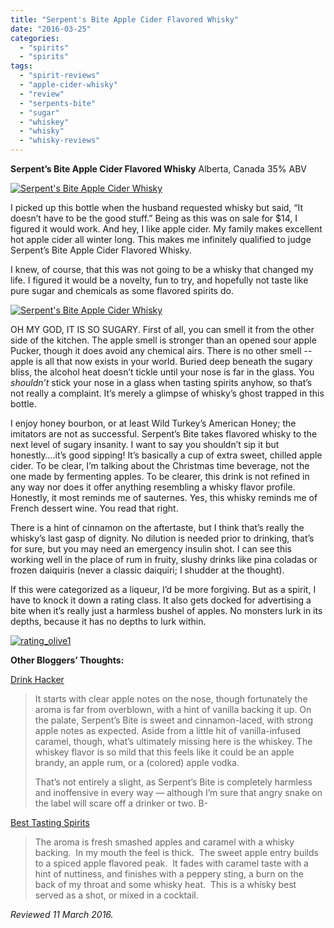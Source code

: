 ```yaml
---
title: "Serpent's Bite Apple Cider Flavored Whisky"
date: "2016-03-25"
categories: 
  - "spirits"
  - "spirits"
tags: 
  - "spirit-reviews"
  - "apple-cider-whisky"
  - "review"
  - "serpents-bite"
  - "sugar"
  - "whiskey"
  - "whisky"
  - "whisky-reviews"
---
```


**Serpent’s Bite Apple Cider Flavored Whisky** Alberta, Canada 35% ABV

[![Serpent's Bite Apple Cider Whisky](http://s3.amazonaws.com/thegourmez-wpmedia/2016/03/Serpents-Biite--383x500.jpg)](http://s3.amazonaws.com/thegourmez-wpmedia/2016/03/Serpents-Biite-.jpg)

I picked up this bottle when the husband requested whisky but said, “It doesn’t have to be the good stuff.” Being as this was on sale for $14, I figured it would work. And hey, I like apple cider. My family makes excellent hot apple cider all winter long. This makes me infinitely qualified to judge Serpent’s Bite Apple Cider Flavored Whisky.

I knew, of course, that this was not going to be a whisky that changed my life. I figured it would be a novelty, fun to try, and hopefully not taste like pure sugar and chemicals as some flavored spirits do.

[![Serpent's Bite Apple Cider Whisky](http://s3.amazonaws.com/thegourmez-wpmedia/2016/03/Serpents-Bite-02-386x500.jpg)](http://s3.amazonaws.com/thegourmez-wpmedia/2016/03/Serpents-Bite-02.jpg)

OH MY GOD, IT IS SO SUGARY. First of all, you can smell it from the other side of the kitchen. The apple smell is stronger than an opened sour apple Pucker, though it does avoid any chemical airs. There is no other smell -- apple is all that now exists in your world. Buried deep beneath the sugary bliss, the alcohol heat doesn’t tickle until your nose is far in the glass. You _shouldn’t_ stick your nose in a glass when tasting spirits anyhow, so that’s not really a complaint. It’s merely a glimpse of whisky’s ghost trapped in this bottle.

I enjoy honey bourbon, or at least Wild Turkey’s American Honey; the imitators are not as successful. Serpent’s Bite takes flavored whisky to the next level of sugary insanity. I want to say you shouldn’t sip it but honestly….it’s good sipping! It’s basically a cup of extra sweet, chilled apple cider. To be clear, I’m talking about the Christmas time beverage, not the one made by fermenting apples. To be clearer, this drink is not refined in any way nor does it offer anything resembling a whisky flavor profile. Honestly, it most reminds me of sauternes. Yes, this whisky reminds me of French dessert wine. You read that right.

There is a hint of cinnamon on the aftertaste, but I think that’s really the whisky’s last gasp of dignity. No dilution is needed prior to drinking, that’s for sure, but you may need an emergency insulin shot. I can see this working well in the place of rum in fruity, slushy drinks like pina coladas or frozen daiquiris (never a classic daiquiri; I shudder at the thought).

If this were categorized as a liqueur, I’d be more forgiving. But as a spirit, I have to knock it down a rating class. It also gets docked for advertising a bite when it’s really just a harmless bushel of apples. No monsters lurk in its depths, because it has no depths to lurk within.

[![rating_olive1](http://s3.amazonaws.com/thegourmez-wpmedia/2009/04/rating_olive1.gif)](http://s3.amazonaws.com/thegourmez-wpmedia/2009/04/rating_olive1.gif)

**Other Bloggers’ Thoughts:**

[Drink Hacker](http://www.drinkhacker.com/2016/01/30/review-serpents-bit-apple-cider-flavored-whisky/)

> It starts with clear apple notes on the nose, though fortunately the aroma is far from overblown, with a hint of vanilla backing it up. On the palate, Serpent’s Bite is sweet and cinnamon-laced, with strong apple notes as expected. Aside from a little hit of vanilla-infused caramel, though, what’s ultimately missing here is the whiskey. The whiskey flavor is so mild that this feels like it could be an apple brandy, an apple rum, or a (colored) apple vodka.
> 
> That’s not entirely a slight, as Serpent’s Bite is completely harmless and inoffensive in every way — although I’m sure that angry snake on the label will scare off a drinker or two. B-

[Best Tasting Spirits](http://www.besttastingspirits.com/review-serpents-bite-apple-cider-whisky/)

> The aroma is fresh smashed apples and caramel with a whisky backing.  In my mouth the feel is thick.  The sweet apple entry builds to a spiced apple flavored peak.  It fades with caramel taste with a hint of nuttiness, and finishes with a peppery sting, a burn on the back of my throat and some whisky heat.  This is a whisky best served as a shot, or mixed in a cocktail.

_Reviewed 11 March 2016._
